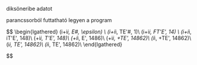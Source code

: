 diksöneribe adatot

parancssorból futtatható legyen a program



$$
	\begin{lgathered}
(i+i*i, E\#, \epsilon) \\
(i+i*i, TE'\#, 1)\\
(i+i*i, FT'E', 14) \\
(i+i*i, iT'E', 148)\\
(+i*i, T'E', 148)\\
(+i*i, E', 1486)\\
(+i*i, +TE', 14862)\\
(i*i, +TE', 14862)\\
(i*i, TE', 14862)\\
(i*i, TE', 14862)\\
\end{lgathered}

$$